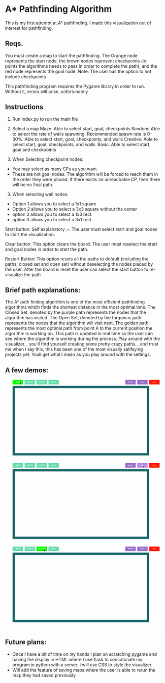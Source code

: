 # A* Pathfinding Algorithm
This is my first attempt at A* pathfinding. I made this visualization out of interest for pathfinding. 

## Reqs.
You must create a map to start the pathfinding. The Orange node represents the start node, the brown nodes represent checkpoints
(ie: points the algorithms needs to pass in order to complete the path), and the red node represents the goal node.
Note: The user has the option to not include checkpoints

This pathfinding program requires the Pygame library in order to run. Without it, errors will arise, unfortunately

## Instructions
1) Run index.py to run the main file

2) Select a map
Maze: Able to select start, goal, checkpoints
Random: Able to select the rate of walls spawning. Recommended spawn rate is 0-30%. Able to select start, goal, checkpoints, and walls
Creative: Able to select start, goal, checkpoints, and walls. 
Basic: Able to select start, goal and checkpoints

3) When Selecting checkpoint nodes: 
- You may select as many CPs as you want
- These are not goal nodes. The algorithm will be forced to reach them in the order they were placed. If there exists an unreachable CP, then there will be no final path.

3) When selecting wall nodes:
 - Option 1 allows you to select a 1x1 square
 - Option 2 allows you to select a 3x3 square without the center
 - option 3 allows you to select a 1x3 rect.
 - option 3 allows you to select a 3x1 rect.
 

Start button:
Self explanatory .-. The user must select start and goal nodes to start the visualization.

Clear button:
This option clears the board. The user must reselect the start and goal nodes in order to start the path.

Restart Button:
This option resets all the paths to default (including the paths, closed set and open set) without deselecting the nodes placed by the user.
After the board is reset the user can select the start button to re-visualize the path

## Brief path explanations:
The A* path finding algorithm is one of the most efficient pathfinding algorithms which finds the shortest distance in the most optimal time. The Closed Set, denoted by the purple path represents the nodes that the algorithm has visited. The Open Set, denoted by the turquious path represents the nodes that the algorithm will visit next. The golden path represents the most optimal path from point A to the current position the algorithm is working on. This path is updated in real time so the user can see where the algorithm is working during the process. Play around with the visualizer... you'll find yourself creating some pretty crazy paths... and trust me when I say this, this has been one of the most visually satifsying projects yet. Youll get what I mean as you play around with the settings.

## A few demos:
![](readmeimages/showcase4.gif)
![](readmeimages/showcase2.gif)
![](readmeimages/showcase1.gif)

## Future plans: 
- Once I have a bit of time on my hands I plan on scratching pygame and having the display in HTML where I use flask to
concatonate my program in python with a server. I will use CSS to style the visualizer.
- Will add the feature of saving maps where the user is able to rerun the map they had saved previously.




 
